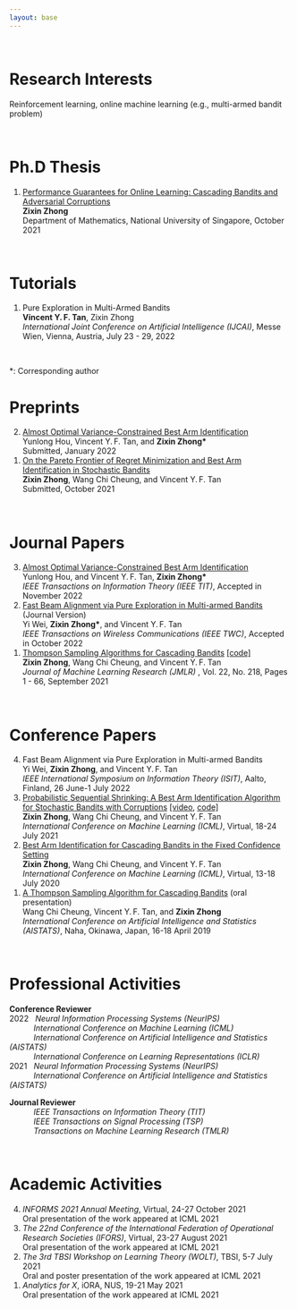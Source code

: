 ```yaml
---
layout: base
---
```


<br/>
 
# Research Interests
Reinforcement learning, online machine learning (e.g., multi-armed bandit problem)

<br/>


# Ph.D Thesis  
<!-- Ph.&thinsp;D.&thinsp;Thesis --> 
<ol reversed>
<li> <a href="https://scholarbank.nus.edu.sg/handle/10635/204935">Performance Guarantees for Online Learning: Cascading Bandits and Adversarial Corruptions</a>
<br> <b>Zixin Zhong</b>
<!-- <br> Supervisors: Prof.&thinsp;Vincent Y.&thinsp;F. Tan, Prof.&thinsp;Wang Chi Cheung -->
<br> Department of Mathematics, National University of Singapore, October 2021 
 </li> 
 
 </ol> 
 
 <br/> 
 
 
# Tutorials
<ol reversed>
<li> Pure Exploration in Multi-Armed Bandits 
<br> <b>Vincent Y.&thinsp;F. Tan</b>, Zixin Zhong
<br> <i>International Joint Conference on Artificial Intelligence (IJCAI)</i>, Messe Wien, Vienna, Austria, July 23 - 29, 2022
 </li> 
 
 </ol> 
 
 <br/> 
 
 
 *: Corresponding author


# Preprints
<!-- Submitted Manuscripts -->
<ol reversed>
<li> <a href="https://arxiv.org/abs/2201.10142">Almost Optimal Variance-Constrained Best Arm Identification</a>
<br> Yunlong Hou, Vincent Y.&thinsp;F. Tan, and <b>Zixin Zhong*</b>
<br> Submitted, January 2022
<!--  July 2021  -->
 </li> 
 
<li> <a href="https://arxiv.org/abs/2110.08627">On the Pareto Frontier of Regret Minimization and Best Arm Identification in Stochastic Bandits</a>
<br> <b>Zixin Zhong</b>, Wang Chi Cheung, and Vincent Y.&thinsp;F. Tan
<br> Submitted, October 2021
<!--  July 2021  -->
 </li> 
 
 </ol> 
 
 <br/>

# Journal Papers
<!-- Submitted Manuscripts -->
<ol reversed>

 
     
<li> <a href="https://arxiv.org/abs/2201.10142">Almost Optimal Variance-Constrained Best Arm Identification</a>
<br> Yunlong Hou, and Vincent Y.&thinsp;F. Tan, <b>Zixin Zhong*</b>
<br> <i>IEEE Transactions on Information Theory (IEEE TIT)</i>, Accepted in November 2022
 </li>
 
 
<li> <a href="https://arxiv.org/abs/2210.12625">Fast Beam Alignment via Pure Exploration in Multi-armed Bandits</a> (Journal Version)
<br> Yi Wei, <b>Zixin Zhong*</b>, and Vincent Y.&thinsp;F. Tan
<br> <i>IEEE Transactions on Wireless Communications (IEEE TWC)</i>, Accepted in October 2022
 </li>

 
 
<li> <a href="https://jmlr.org/papers/v22/20-447.html">Thompson Sampling Algorithms for Cascading Bandits</a> 
 <a href="https://github.com/zixinzh/2021-JMLR.git">[code]</a> 
<br> <b>Zixin Zhong</b>, Wang Chi Cheung, and Vincent Y.&thinsp;F. Tan
<br> <i>Journal of Machine Learning Research (JMLR)</i> , Vol. 22, No. 218, Pages 1 - 66, September 2021
<!--  July 2021  -->
 </li> 
 
 </ol>
 
<!-- 1. <a href="https://arxiv.org/abs/1810.01187">Thompson Sampling Algorithms for Cascading Bandits</a>
<br> **Zixin Zhong**, Wang Chi Cheung, and Vincent Y.&thinsp;F. Tan
<br> Submitted to *Journal of Machine Learning Research (JMLR)* in revised form, May 2021
<!-- 1. **Zixin Zhong**, Wang Chi Cheung, and Vincent Y.&thinsp;F. Tan, "Thompson Sampling Algorithms for Cascading Bandits", submitted to *Journal of Machine Learning Research (JMLR)* in revised form, May 2021. <a href="https://arxiv.org/abs/1810.01187">[Link]</a> -->
 

<br/>


# Conference Papers
<ol reversed>
<li> Fast Beam Alignment via Pure Exploration in Multi-armed Bandits
<br> Yi Wei, <b>Zixin Zhong</b>, and Vincent Y.&thinsp;F. Tan
<br> <i>IEEE International Symposium on Information Theory (ISIT)</i>, Aalto, Finland, 26 June-1 July 2022
 </li>
 
<li> <a href="http://proceedings.mlr.press/v139/zhong21a.html">Probabilistic Sequential Shrinking: A Best Arm Identification Algorithm for Stochastic Bandits with Corruptions</a> 
  <a href="../cv/corrupBAI_talk_12_min.mp4">[video</a>,
 <a href="https://github.com/zixinzh/2021-ICML.git">code]</a>
<br> <b>Zixin Zhong</b>, Wang Chi Cheung, and Vincent Y.&thinsp;F. Tan
<br> <i>International Conference on Machine Learning (ICML)</i>, Virtual, 18-24 July 2021
 </li>
 
<li> <a href="http://proceedings.mlr.press/v119/zhong20a.html">Best Arm Identification for Cascading Bandits in the Fixed Confidence Setting</a>
<br> <b>Zixin Zhong</b>, Wang Chi Cheung, and Vincent Y.&thinsp;F. Tan
<br> <i>International Conference on Machine Learning (ICML)</i>, Virtual, 13-18 July 2020
 </li>
 
<li> <a href="http://proceedings.mlr.press/v89/cheung19a.html">A Thompson Sampling Algorithm for Cascading Bandits</a> (oral presentation)
<br> Wang Chi Cheung, Vincent Y.&thinsp;F. Tan, and <b>Zixin Zhong</b>
<br> <i>International Conference on Artificial Intelligence and Statistics (AISTATS)</i>, Naha, Okinawa, Japan, 16-18 April 2019
 </li> 
 
 </ol>
<!-- <sup>\*</sup>,  -->
<br/>

<!-- 1. **Zixin Zhong**, Wang Chi Cheung, and Vincent Y.&thinsp;F. Tan, "Probabilistic Sequential Shrinking: A Best Arm Identification Algorithm for Stochastic Bandits with Corruptions", *International Conference on Machine Learning (ICML)*, 2021. <a href="https://arxiv.org/abs/2010.07904">[Link]</a>
1. **Zixin Zhong**, Wang Chi Cheung, and Vincent Y.&thinsp;F. Tan, "Best Arm Identification for Cascading Bandits in the Fixed Confidence Setting", *International Conference on Machine Learning (ICML)*, 2020. <a href="http://proceedings.mlr.press/v119/zhong20a.html">[Link]</a>
1. Wang Chi Cheung, Vincent Y.&thinsp;F. Tan, and **Zixin Zhong**, "A Thompson Sampling Algorithm for Cascading Bandits" (oral presentation), *International Conference on Artificial Intelligence and Statistics (AISTATS)*, Naha, Okinawa, Japan, 2019. <a href="http://proceedings.mlr.press/v89/cheung19a.html">[Link]</a>
<!-- <sup>\*</sup>,  --> 
<!-- <br/> -->



# Professional Activities
<!-- <table cellspacing="0" cellpadding="0" border="0">
  <tr>
    <td>2022</td>
    <td><i>International Conference on Machine Learning (ICML)</i></td>
  </tr>
  <tr>
    <td> </td>
    <td><i>International Conference on Artificial Intelligence and Statistics (AISTATS)</i></td>
  </tr>
</table> -->

<b>Conference Reviewer</b>
<br>
2022 &nbsp; <i>Neural Information Processing Systems (NeurIPS)</i>
<br>
&nbsp;&nbsp;&nbsp;&nbsp;&nbsp;&nbsp;&nbsp;&nbsp;&nbsp;&nbsp; <i>International Conference on Machine Learning (ICML)</i>
<br>
&nbsp;&nbsp;&nbsp;&nbsp;&nbsp;&nbsp;&nbsp;&nbsp;&nbsp;&nbsp; <i>International Conference on Artificial Intelligence and Statistics (AISTATS)</i>
<br>
&nbsp;&nbsp;&nbsp;&nbsp;&nbsp;&nbsp;&nbsp;&nbsp;&nbsp;&nbsp; <i>International Conference on Learning Representations (ICLR)</i>
<br>
2021 &nbsp; <i>Neural Information Processing Systems (NeurIPS)</i>
<br>
&nbsp;&nbsp;&nbsp;&nbsp;&nbsp;&nbsp;&nbsp;&nbsp;&nbsp;&nbsp; <i>International Conference on Artificial Intelligence and Statistics (AISTATS)</i>

<b>Journal Reviewer</b>
<br>
&nbsp;&nbsp;&nbsp;&nbsp;&nbsp;&nbsp;&nbsp;&nbsp;&nbsp;&nbsp; <i>IEEE Transactions on Information Theory (TIT)</i>
<br>
&nbsp;&nbsp;&nbsp;&nbsp;&nbsp;&nbsp;&nbsp;&nbsp;&nbsp;&nbsp; <i>IEEE Transactions on Signal Processing (TSP)</i>
<br>
&nbsp;&nbsp;&nbsp;&nbsp;&nbsp;&nbsp;&nbsp;&nbsp;&nbsp;&nbsp; <i>Transactions on Machine Learning Research (TMLR)</i>


<!-- <ol reversed>
<li> Reviewer of <i>International Conference on Machine Learning (ICML)</i>, 2022   </li>
<li> Reviewer of <i>International Conference on Artificial Intelligence and Statistics (AISTATS)</i>, 2022   </li>
<li> Reviewer of <i>International Conference on Learning Representations (ICLR)</i>, 2022   </li>
<li> Reviewer of <i>Neural Information Processing Systems (NeurIPS)</i>, 2021  </li>
<li> Reviewer of <i>International Conference on Artificial Intelligence and Statistics (AISTATS)</i>, 2021  </li>
<li> Reviewer of <i>IEEE Transactions on Information Theory (TIT)</i>  </li>
<li> Reviewer of <i>IEEE Transactions on Signal Processing (TSP)</i>  </li>
<li> Reviewer of <i>Transactions on Machine Learning Research (TMLR)</i> </li>
 </ol> -->

<br/>

# Academic Activities
<ol reversed>
 
 <li> <i> INFORMS 2021 Annual Meeting</i>, Virtual, 24-27 October 2021
  <br> Oral presentation of the work appeared at ICML 2021    </li> 
 
<li> <i> The 22nd Conference of the International Federation of Operational Research Societies (IFORS)</i>, Virtual, 23-27 August 2021
  <br> Oral presentation of the work appeared at ICML 2021    </li> 
 
<li> <i>The 3rd TBSI Workshop on Learning Theory (WOLT)</i>, TBSI, 5-7 July 2021
 <br> Oral and poster presentation of the work appeared at ICML 2021    </li>

 <li> <i>Analytics for X</i>, iORA, NUS, 19-21 May 2021
  <br> Oral presentation of the work appeared at ICML 2021    </li> 
 
 </ol>
